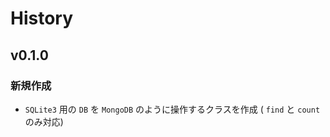 # History

## v0.1.0

### 新規作成
- `SQLite3` 用の `DB` を `MongoDB` のように操作するクラスを作成 ( `find` と `count` のみ対応)